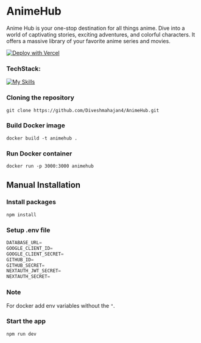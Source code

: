 # AnimeHub

Anime Hub is your one-stop destination for all things anime. Dive into a world of captivating stories, exciting adventures, and colorful characters. It offers a massive library of your favorite anime series and movies.

[![Deploy with Vercel](https://vercel.com/button)](anime-hub-rust.vercel.app)

<h3>TechStack:</h3>

[![My Skills](https://skillicons.dev/icons?i=ts,next,prisma,mongo)](https://skillicons.dev)

### Cloning the repository

```shell
git clone https://github.com/Diveshmahajan4/AnimeHub.git
```

### Build Docker image

```shell
docker build -t animehub .
```

### Run Docker container

```shell
docker run -p 3000:3000 animehub
```

## Manual Installation
### Install packages

```shell
npm install
```

### Setup .env file

```js
DATABASE_URL=
GOOGLE_CLIENT_ID=
GOOGLE_CLIENT_SECRET=
GITHUB_ID=
GITHUB_SECRET=
NEXTAUTH_JWT_SECRET=
NEXTAUTH_SECRET=
```
### Note
For docker add env variables without the `"`. 

### Start the app

```shell
npm run dev
```

